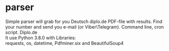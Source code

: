 # parser
Simple parser will grab for you Deutsch diplo.de PDF-file with results. Find your number and send you e-mail (or Viber\Telegram). 
Command line, cron script. Diplo.de  
It use Python 3.8.0 with Libraries:  
requests, os, datetime, Pdfminer.six and BeautifulSoup4


